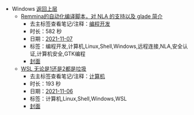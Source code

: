 - Windows [返回上层](../)
    - [Remmina的自动化编译脚本，对 NLA 的支持以及 glade 简介](https://www.bilibili.com/video/BV1vR4y1E713)
        - 去主标签查看笔记/注释：[编程开发](../tags/编程开发.md)
        - 时长：582 秒
        - 日期：[2021-11-07](../month/202111.md)
        - 标签：编程开发,计算机,Linux,Shell,Windows,远程连接,NLA,安全认证,计算机安全,GTK编程
        - [封面](http://i1.hdslb.com/bfs/archive/db2297c189fcdd3fb256e346a241f71a7f0e64cf.jpg)
    - [WSL 无论是1还是2都是垃圾](https://www.bilibili.com/video/BV1Fq4y1k7yk)
        - 去主标签查看笔记/注释：[计算机](../tags/计算机.md)
        - 时长：193 秒
        - 日期：[2021-11-06](../month/202111.md)
        - 标签：计算机,Linux,Shell,Windows,WSL
        - [封面](http://i1.hdslb.com/bfs/archive/e251104dcc334620a2dc9fee52911db7a3a322fb.jpg)
